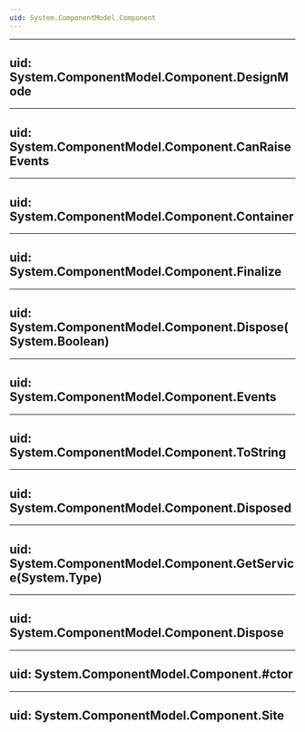 ```yaml
---
uid: System.ComponentModel.Component
---
```


---
uid: System.ComponentModel.Component.DesignMode
---

---
uid: System.ComponentModel.Component.CanRaiseEvents
---

---
uid: System.ComponentModel.Component.Container
---

---
uid: System.ComponentModel.Component.Finalize
---

---
uid: System.ComponentModel.Component.Dispose(System.Boolean)
---

---
uid: System.ComponentModel.Component.Events
---

---
uid: System.ComponentModel.Component.ToString
---

---
uid: System.ComponentModel.Component.Disposed
---

---
uid: System.ComponentModel.Component.GetService(System.Type)
---

---
uid: System.ComponentModel.Component.Dispose
---

---
uid: System.ComponentModel.Component.#ctor
---

---
uid: System.ComponentModel.Component.Site
---

